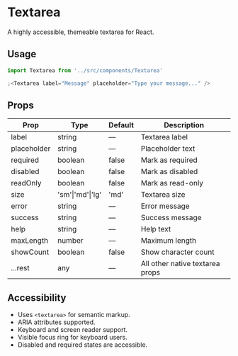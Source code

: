 # Textarea

A highly accessible, themeable textarea for React.

## Usage

```jsx
import Textarea from '../src/components/Textarea'

;<Textarea label="Message" placeholder="Type your message..." />
```

## Props

| Prop        | Type             | Default | Description                     |
| ----------- | ---------------- | ------- | ------------------------------- |
| label       | string           | —       | Textarea label                  |
| placeholder | string           | —       | Placeholder text                |
| required    | boolean          | false   | Mark as required                |
| disabled    | boolean          | false   | Mark as disabled                |
| readOnly    | boolean          | false   | Mark as read-only               |
| size        | 'sm'\|'md'\|'lg' | 'md'    | Textarea size                   |
| error       | string           | —       | Error message                   |
| success     | string           | —       | Success message                 |
| help        | string           | —       | Help text                       |
| maxLength   | number           | —       | Maximum length                  |
| showCount   | boolean          | false   | Show character count            |
| ...rest     | any              | —       | All other native textarea props |

## Accessibility

- Uses `<textarea>` for semantic markup.
- ARIA attributes supported.
- Keyboard and screen reader support.
- Visible focus ring for keyboard users.
- Disabled and required states are accessible.

